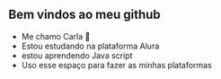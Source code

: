 ## Bem vindos ao meu github ##

- Me chamo Carla 💋
- Estou estudando na plataforma Alura
- estou aprendendo Java script
- Uso esse espaço para fazer as minhas plataformas 

